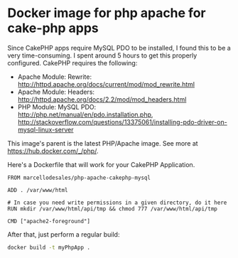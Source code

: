 Docker image for php apache for cake-php apps 
=====

Since CakePHP apps require MySQL PDO to be installed,
I found this to be a very time-consuming. I spent around 5 hours to get this
properly configured. CakePHP requires the following:

* Apache Module: Rewrite: http://httpd.apache.org/docs/current/mod/mod_rewrite.html
* Apache Module: Headers: http://httpd.apache.org/docs/2.2/mod/mod_headers.html
* PHP Module: MySQL PDO: http://php.net/manual/en/pdo.installation.php, http://stackoverflow.com/questions/13375061/installing-pdo-driver-on-mysql-linux-server

This image's parent is the latest PHP/Apache image. See more at https://hub.docker.com/_/php/.

Here's a Dockerfile that will work for your CakePHP Application.

```
FROM marcellodesales/php-apache-cakephp-mysql

ADD . /var/www/html

# In case you need write permissions in a given directory, do it here
RUN mkdir /var/www/html/api/tmp && chmod 777 /var/www/html/api/tmp

CMD ["apache2-foreground"]
```

After that, just perform a regular build:

```sh
docker build -t myPhpApp .
```
